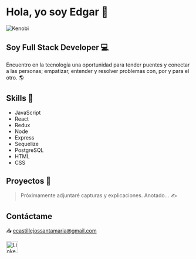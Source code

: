 # Hola, yo soy Edgar 👋

![Kenobi](https://media1.tenor.com/images/78ac14aec72b4691de944619df3e6265/tenor.gif?itemid=18841535)

## Soy Full Stack Developer 💻

Encuentro en la tecnología una oportunidad para tender puentes y conectar a las personas; empatizar, entender y resolver problemas con, por y para el otro. 🌎

## Skills 🥇
- JavaScript
- React
- Redux
- Node
- Express
- Sequelize
- PostgreSQL
- HTML
- CSS

## Proyectos 💼
> Próximamente adjuntaré capturas y explicaciones. Anotado... ✍️

## Contáctame
📥 [ecastillejossantamaria@gmail.com](mailto:ecastillejossantamaria@gmail.com)
<p>
<a href="https://www.linkedin.com/in/edgarcastillejos/"><img alt="LinkedIn" title="LinkedIn" height="32" width="32" src="https://raw.githubusercontent.com/peterthehan/peterthehan/master/assets/linkedin.svg"></a>
  </p>
